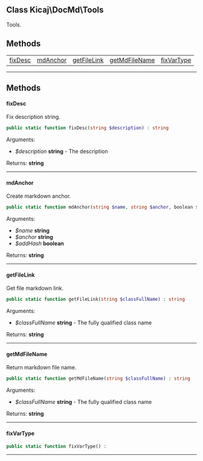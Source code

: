 ## Class Kicaj\DocMd\Tools
Tools.

## Methods

|                                  |                                  |                                  |                                  |                                  |
| -------------------------------- | -------------------------------- | -------------------------------- | -------------------------------- | -------------------------------- |
|       [fixDesc](#fixdesc)        |      [mdAnchor](#mdanchor)       |   [getFileLink](#getfilelink)    | [getMdFileName](#getmdfilename)  |    [fixVarType](#fixvartype)     |

-------
## Methods
#### fixDesc
Fix description string.
```php
public static function fixDesc(string $description) : string
```
Arguments:
- _$description_ **string** - The description

Returns: **string**

-------
#### mdAnchor
Create markdown anchor.
```php
public static function mdAnchor(string $name, string $anchor, boolean $addHash) : string
```
Arguments:
- _$name_ **string**
- _$anchor_ **string**
- _$addHash_ **boolean**

Returns: **string**

-------
#### getFileLink
Get file markdown link.
```php
public static function getFileLink(string $classFullName) : string
```
Arguments:
- _$classFullName_ **string** - The fully qualified class name

Returns: **string**

-------
#### getMdFileName
Return markdown file name.
```php
public static function getMdFileName(string $classFullName) : string
```
Arguments:
- _$classFullName_ **string** - The fully qualified class name

Returns: **string**

-------
#### fixVarType

```php
public static function fixVarType() : 
```

-------

